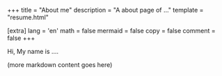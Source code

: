 +++
title = "About me"
description = "A about page of ..."
template = "resume.html"

[extra]
lang = 'en'
math = false
mermaid = false
copy = false
comment = false
+++

Hi, My name is ....

(more markdown content goes here)
